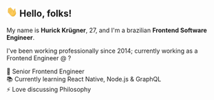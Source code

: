 ## <img src="https://raw.githubusercontent.com/hurick/hurick/master/assets/wave.gif" width="25px"> Hello, folks!

My name is **Hurick Krügner**, 27, and I'm a brazilian **Frontend Software Engineer**.  

I've been working professionally since 2014; currently working as a Frontend Engineer @ ?

💼 Senior Frontend Engineer  
📚 Currently learning React Native, Node.js & GraphQL  
⚡ Love discussing Philosophy
